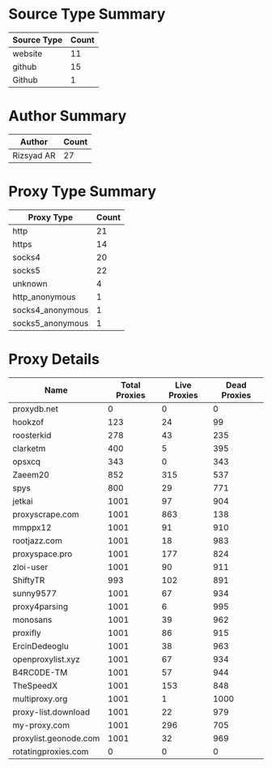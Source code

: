 # Source Type Summary

| Source Type | Count |
|-------------|-------|
| website | 11 |
| github | 15 |
| Github | 1 |


# Author Summary

| Author | Count |
|--------|-------|
| Rizsyad AR | 27 |


# Proxy Type Summary

| Proxy Type | Count |
|------------|-------|
| http | 21 |
| https | 14 |
| socks4 | 20 |
| socks5 | 22 |
| unknown | 4 |
| http_anonymous | 1 |
| socks4_anonymous | 1 |
| socks5_anonymous | 1 |


# Proxy Details

| Name | Total Proxies | Live Proxies | Dead Proxies |
|------|---------------|--------------|---------------|
| proxydb.net | 0 | 0 | 0 |
| hookzof | 123 | 24 | 99 |
| roosterkid | 278 | 43 | 235 |
| clarketm | 400 | 5 | 395 |
| opsxcq | 343 | 0 | 343 |
| Zaeem20 | 852 | 315 | 537 |
| spys | 800 | 29 | 771 |
| jetkai | 1001 | 97 | 904 |
| proxyscrape.com | 1001 | 863 | 138 |
| mmppx12 | 1001 | 91 | 910 |
| rootjazz.com | 1001 | 18 | 983 |
| proxyspace.pro | 1001 | 177 | 824 |
| zloi-user | 1001 | 90 | 911 |
| ShiftyTR | 993 | 102 | 891 |
| sunny9577 | 1001 | 67 | 934 |
| proxy4parsing | 1001 | 6 | 995 |
| monosans | 1001 | 39 | 962 |
| proxifly | 1001 | 86 | 915 |
| ErcinDedeoglu | 1001 | 38 | 963 |
| openproxylist.xyz | 1001 | 67 | 934 |
| B4RC0DE-TM | 1001 | 57 | 944 |
| TheSpeedX | 1001 | 153 | 848 |
| multiproxy.org | 1001 | 1 | 1000 |
| proxy-list.download | 1001 | 22 | 979 |
| my-proxy.com | 1001 | 296 | 705 |
| proxylist.geonode.com | 1001 | 32 | 969 |
| rotatingproxies.com | 0 | 0 | 0 |
